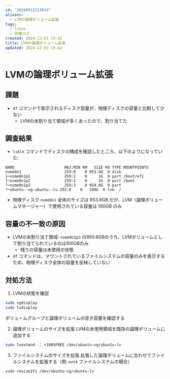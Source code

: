 ```yaml
---
id: "20240912213014"
aliases:
  - LVMの論理ボリューム拡張
tags:
  - linux
  - 作業ログ
created: 2024-12-01 15:42
title: LVMの論理ボリューム拡張
updated: 2024-12-01 15:42
---
```


# LVMの論理ボリューム拡張

## 課題

- `df` コマンドで表示されるディスク容量が、物理ディスクの容量と比較して少ない
    - LVMの未割り当て領域が多くあったので、割り当てた

## 調査結果
- `lsblk` コマンドでディスクの構成を確認したところ、以下のようになっていた:

```
NAME                      MAJ:MIN RM   SIZE RO TYPE MOUNTPOINTS
nvme0n1                   259:0    0 953.9G  0 disk
├─nvme0n1p1               259:1    0     1G  0 part /boot/efi
├─nvme0n1p2               259:2    0     2G  0 part /boot
└─nvme0n1p3               259:3    0 950.8G  0 part
└─ubuntu--vg-ubuntu--lv 252:0    0   100G  0 lvm  /
```

- 物理ディスク `nvme0n1` 全体のサイズは 953.9GB だが、LVM（論理ボリュームマネージャー）で使用されている容量は 100GB のみ

## 容量の不一致の原因

- LVMの未割り当て領域: `nvme0n1p3` の950.8GBのうち、LVMボリュームとして割り当てられているのは100GBのみ
    - 残りの容量は未使用の状態
- `df` コマンドは、マウントされているファイルシステムの容量のみを表示するため、物理ディスク全体の容量を反映していない

## 対処方法

1. LVMの状態を確認

```bash
sudo vgdisplay
sudo lvdisplay
```
ボリュームグループと論理ボリュームの空き容量を確認する

2. 論理ボリュームのサイズを拡張
LVMの未使用領域を既存の論理ボリュームに追加する
```bash
sudo lvextend -l +100%FREE /dev/ubuntu-vg/ubuntu-lv
```

3. ファイルシステムのサイズを拡張
拡張した論理ボリュームに合わせてファイルシステムを拡張する（例: `ext4` ファイルシステムの場合）

```bash
sudo resize2fs /dev/ubuntu-vg/ubuntu-lv
```


